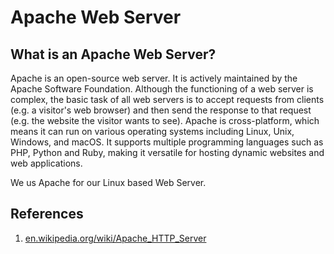 # Apache Web Server

## What is an Apache Web Server?

Apache is an open-source web server. It is actively maintained by the Apache Software Foundation. Although the functioning of a web server is complex, the basic task of all web servers is to accept requests from clients (e.g. a visitor's web browser) and then send the response to that request (e.g. the website the visitor wants to see). Apache is cross-platform, which means it can run on various operating systems including Linux, Unix, Windows, and macOS. It supports multiple programming languages such as PHP, Python and Ruby, making it versatile for hosting dynamic websites and web applications. 

We us Apache for our Linux based Web Server.

## References

1. [en.wikipedia.org/wiki/Apache_HTTP_Server](https://en.wikipedia.org/wiki/Apache_HTTP_Server)
